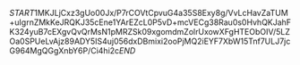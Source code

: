 $START$1MKJLjCxz3gUo00Jx/P7rCOVtCpvuG4a35S8Exy8g/VvLcHavZaTUM+uIgrnZMkKeJRQKJ35cEne1YArEZcL0P5vD+mcVECg38Rau0s0HvhQKJahFK324yuB7cEXgvQvQrMsN1pMRZSk09xgomdmZolrUxowXFgHTEObOIV/5LZOa0SPUeLvAjz89ADY5IS4uj056dxDBmixi2ooPjMQ2iEYF7XbW15Tnf7ULJ7jcG964MgQGgXnbY6P/Ci4hi2c$END$